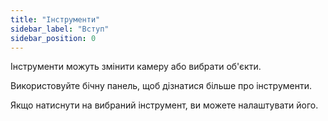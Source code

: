 ```yaml
---
title: "Інструменти"
sidebar_label: "Вступ"
sidebar_position: 0
---
```


Інструменти можуть змінити камеру або вибрати об'єкти.

Використовуйте бічну панель, щоб дізнатися більше про інструменти.

Якщо натиснути на вибраний інструмент, ви можете налаштувати його.
